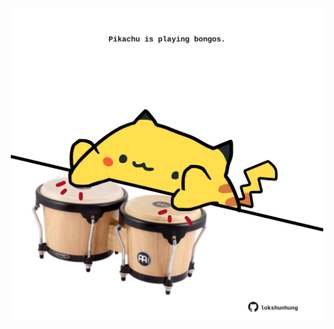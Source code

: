 <!-- built at 01/08/2025, 05:08:47 UTC -->
<p align="center">
  <img width="500" height="500" src="./ReadmeImage.svg">
</p>
